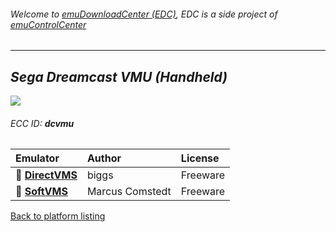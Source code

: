 ###### Welcome to [emuDownloadCenter (EDC)](https://github.com/PhoenixInteractiveNL/emuDownloadCenter/wiki/), EDC is a side project of [emuControlCenter](https://github.com/PhoenixInteractiveNL/emuControlCenter/wiki/)
***
## _Sega Dreamcast VMU (Handheld)_
![](https://raw.githubusercontent.com/wiki/PhoenixInteractiveNL/emuDownloadCenter/images_platform/ecc_dcvmu_teaser.png)
###### ECC ID: **dcvmu**

| Emulator   | Author      | License     |
|:-----------|:------------|:------------|
| :file_folder: [**DirectVMS**](https://github.com/PhoenixInteractiveNL/emuDownloadCenter/wiki/Emulator-directvms#menu) | biggs | Freeware |
| :file_folder: [**SoftVMS**](https://github.com/PhoenixInteractiveNL/emuDownloadCenter/wiki/Emulator-softvms#menu) | Marcus Comstedt | Freeware |

[Back to platform listing](https://github.com/PhoenixInteractiveNL/emuDownloadCenter/wiki/EDC-Platform-List)
